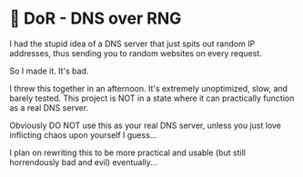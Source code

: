 # 🔗 DoR - DNS over RNG

I had the stupid idea of a DNS server that just spits out random IP addresses, thus sending you to random websites on every request.

So I made it. It's bad.

I threw this together in an afternoon. It's extremely unoptimized, slow, and barely tested. This project is NOT in a state where it can practically function as a real DNS server.

Obviously DO NOT use this as your real DNS server, unless you just love inflicting chaos upon yourself I guess...

I plan on rewriting this to be more practical and usable (but still horrendously bad and evil) eventually...
